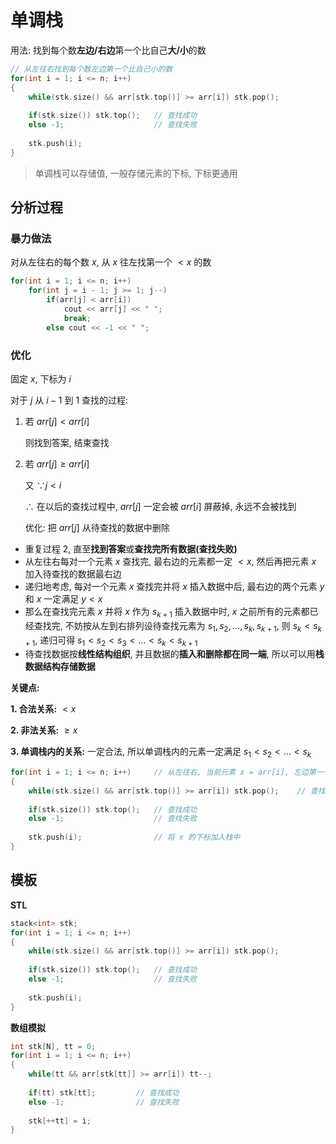 # 单调栈

用法: 找到每个数**左边/右边**第一个比自己**大/小**的数

```C++
// 从左往右找到每个数左边第一个比自己小的数
for(int i = 1; i <= n; i++)
{
    while(stk.size() && arr[stk.top()] >= arr[i]) stk.pop();
    
    if(stk.size()) stk.top();	// 查找成功
    else -1;					// 查找失败
    
    stk.push(i);
}
```

> 单调栈可以存储值, 一般存储元素的下标, 下标更通用

## 分析过程

### 暴力做法

对从左往右的每个数 $x$, 从 $x$ 往左找第一个 $< x$ 的数

```C++
for(int i = 1; i <= n; i++)
    for(int j = i - 1; j >= 1; j--)
        if(arr[j] < arr[i])
            cout << arr[j] << " ";
			break;
		else cout << -1 << " ";
```

### 优化

固定 $x$, 下标为 $i$

对于 $j$ 从 $i - 1$ 到 $1$ 查找的过程:

1. 若 $arr[j] < arr[i]$

   则找到答案, 结束查找

2. 若 $arr[j] \geq arr[i]$

   又 $\because j < i$

   $\therefore$ 在以后的查找过程中, $arr[j]$ 一定会被 $arr[i]$ 屏蔽掉, 永远不会被找到

   优化: 把 $arr[j]$ 从待查找的数据中删除

* 重复过程 2, 直至**找到答案**或**查找完所有数据(查找失败)**
* 从左往右每对一个元素 $x$ 查找完, 最右边的元素都一定 $< x$, 然后再把元素 $x$ 加入待查找的数据最右边
* 递归地考虑, 每对一个元素 $x$ 查找完并将 $x$ 插入数据中后, 最右边的两个元素 $y$ 和 $x$ 一定满足 $y < x$
* 那么在查找完元素 $x$ 并将 $x$ 作为 $s_{k+1}$ 插入数据中时, $x$ 之前所有的元素都已经查找完, 不妨按从左到右排列设待查找元素为 $s_1, s_2, \dots, s_k, s_{k+1}$, 则 $s_k < s_{k+1}$, 递归可得 $s_1 < s_2 < s_3 < \dots < s_k < s_{k+1}$ 
* 待查找数据按**线性结构组织**, 并且数据的**插入和删除都在同一端**, 所以可以用**栈数据结构存储数据**

**关键点:**

**1. 合法关系:** $< x$

**2. 非法关系:** $\geq x$

**3. 单调栈内的关系:** 一定合法, 所以单调栈内的元素一定满足 $s_1 < s_2 < \dots < s_k$

```C++
for(int i = 1; i <= n; i++)		// 从左往右, 当前元素 x = arr[i], 左边第一个满足"合法关系"的元素
{
    while(stk.size() && arr[stk.top()] >= arr[i]) stk.pop();	// 查找过程删除"非法关系"的元素
    
    if(stk.size()) stk.top();	// 查找成功
    else -1;					// 查找失败
    
    stk.push(i);				// 将 x 的下标加入栈中
}
```

## 模板

**STL**

```C++
stack<int> stk;
for(int i = 1; i <= n; i++)
{
    while(stk.size() && arr[stk.top()] >= arr[i]) stk.pop();
    
    if(stk.size()) stk.top();	// 查找成功
    else -1;					// 查找失败
    
    stk.push(i);
}
```

**数组模拟**

```C++
int stk[N], tt = 0;
for(int i = 1; i <= n; i++)
{
    while(tt && arr[stk[tt]] >= arr[i]) tt--;
    
    if(tt) stk[tt];			// 查找成功
    else -1;				// 查找失败
    
    stk[++tt] = i;
}
```

